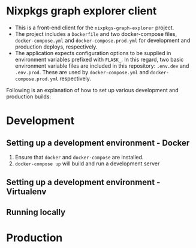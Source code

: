 # Nixpkgs graph explorer client

* This is a front-end client for the `nixpkgs-graph-explorer` project.
* The project includes a `Dockerfile` and two docker-compose files,
  `docker-compose.yml` and `docker-compose.prod.yml` for development and
  production deploys, respectively.
* The application expects configuration options to be supplied in environment
  variables prefixed with `FLASK_`. In this regard, two basic environment
  variable files are included in this repository: `.env.dev` and `.env.prod`.
  These are used by `docker-compose.yml` and `docker-compose.prod.yml`
  respectively.

Following is an explanation of how to set up various development and production
builds:

# Development

## Setting up a development environment - Docker

1. Ensure that `docker` and `docker-compose` are installed.
2. `docker-compose up` will build and run a development server


## Setting up a development environment - Virtualenv

## Running locally 

# Production

